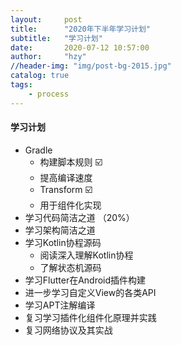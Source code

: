 ```yaml
---
layout:     post
title:      "2020年下半年学习计划"
subtitle:   "学习计划"
date:       2020-07-12 10:57:00
author:     "hzy"
//header-img: "img/post-bg-2015.jpg"
catalog: true
tags:
    - process
---
```


#### 学习计划

- Gradle
  - 构建脚本规则      ☑️
  - 提高编译速度      
  - Transform          ☑️
  - 用于组件化实现  
- 学习代码简洁之道    （20%）
- 学习架构简洁之道
- 学习Kotlin协程源码
  - 阅读深入理解Kotlin协程
  - 了解状态机源码
- 学习Flutter在Android插件构建
- 进一步学习自定义View的各类API
- 学习APT注解编译 
- 复习学习插件化组件化原理并实践
- 复习网络协议及其实战
